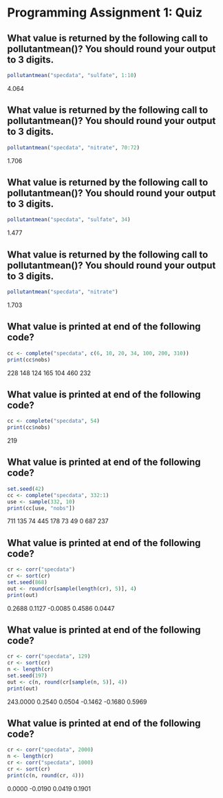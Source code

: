 Programming Assignment 1: Quiz
================================

What value is returned by the following call to pollutantmean()? You should round your output to 3 digits.
---------
```r
pollutantmean("specdata", "sulfate", 1:10)
```
4.064

What value is returned by the following call to pollutantmean()? You should round your output to 3 digits.
---------

```r
pollutantmean("specdata", "nitrate", 70:72)
```

1.706

What value is returned by the following call to pollutantmean()? You should round your output to 3 digits.
---------
```r
pollutantmean("specdata", "sulfate", 34)
```

1.477


What value is returned by the following call to pollutantmean()? You should round your output to 3 digits.
---------

```r
pollutantmean("specdata", "nitrate")
```

1.703


What value is printed at end of the following code?
---------

```r
cc <- complete("specdata", c(6, 10, 20, 34, 100, 200, 310))
print(cc$nobs)
```

228 148 124 165 104 460 232


What value is printed at end of the following code?
---------
```r
cc <- complete("specdata", 54)
print(cc$nobs)
```

219


What value is printed at end of the following code?
---------

```r
set.seed(42)
cc <- complete("specdata", 332:1)
use <- sample(332, 10)
print(cc[use, "nobs"])
```

711 135 74 445 178 73 49 0 687 237


What value is printed at end of the following code?
---------

```r
cr <- corr("specdata")                
cr <- sort(cr)                
set.seed(868)                
out <- round(cr[sample(length(cr), 5)], 4)
print(out)
```
0.2688 0.1127 -0.0085 0.4586 0.0447


What value is printed at end of the following code?
---------

```r
cr <- corr("specdata", 129)                
cr <- sort(cr)                
n <- length(cr)                
set.seed(197)                
out <- c(n, round(cr[sample(n, 5)], 4))
print(out)
```

243.0000 0.2540 0.0504 -0.1462 -0.1680 0.5969


What value is printed at end of the following code?
---------
```r
cr <- corr("specdata", 2000)                
n <- length(cr)                
cr <- corr("specdata", 1000)                
cr <- sort(cr)
print(c(n, round(cr, 4)))
```

0.0000 -0.0190 0.0419 0.1901


